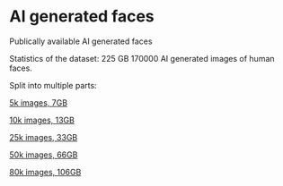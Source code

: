 # AI generated faces
Publically available AI generated faces

Statistics of the dataset: 225 GB 170000 AI generated images of human faces.

Split into multiple parts: 

  [5k images, 7GB](https://www.kaggle.com/datasets/chelove4draste/5k-ai-generated-faces)
  
  [10k images, 13GB](https://www.kaggle.com/datasets/chelove4draste/10k-ai-generated-faces)
  
  [25k images, 33GB](https://www.kaggle.com/datasets/chelove4draste/25k-ai-generated-faces)
  
  [50k images, 66GB](https://www.kaggle.com/datasets/chelove4draste/50k-ai-generated-faces)
  
  [80k images, 106GB](https://www.kaggle.com/datasets/chelove4draste/ai-generated-faces)
  

